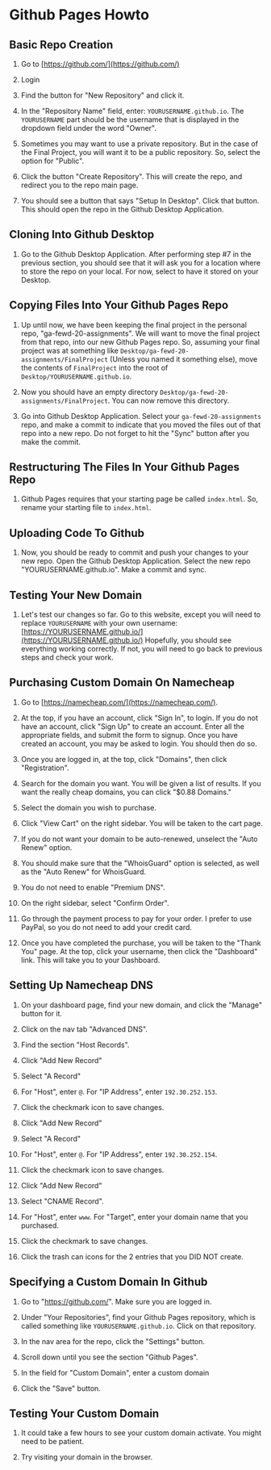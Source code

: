 # Github Pages Howto


## Basic Repo Creation

1. Go to [https://github.com/](https://github.com/)

2. Login

3. Find the button for "New Repository" and click it.

4. In the "Repository Name" field, enter: `YOURUSERNAME.github.io`.
   The `YOURUSERNAME` part should be the username that is displayed
   in the dropdown field under the word "Owner".

5. Sometimes you may want to use a private repository.  But in the case
   of the Final Project, you will want it to be a public repository.
   So, select the option for "Public".

6. Click the button "Create Repository".  This will create the repo, and
   redirect you to the repo main page.

7. You should see a button that says "Setup In Desktop".
   Click that button.  This should open the repo in the
   Github Desktop Application.


## Cloning Into Github Desktop

1. Go to the Github Desktop Application.  After performing step #7
   in the previous section, you should see that it will ask you for a location
   where to store the repo on your local.  For now, select to have it
   stored on your Desktop.


## Copying Files Into Your Github Pages Repo

1. Up until now, we have been keeping the final project
   in the personal repo, "ga-fewd-20-assignments".  We will want
   to move the final project from that repo, into our new Github Pages
   repo.  So, assuming your final project was at something like
   `Desktop/ga-fewd-20-assignments/FinalProject` (Unless you named it something else),
   move the contents of `FinalProject` into the root of `Desktop/YOURUSERNAME.github.io`.

2. Now you should have an empty directory `Desktop/ga-fewd-20-assignments/FinalProject`.
   You can now remove this directory.

3. Go into Github Desktop Application.  Select your `ga-fewd-20-assignments` repo,
   and make a commit to indicate that you moved the files out of that repo into a
   new repo.  Do not forget to hit the "Sync" button after you make the commit.


## Restructuring The Files In Your Github Pages Repo

1. Github Pages requires that your starting page be called
   `index.html`.  So, rename your starting file to `index.html`.


## Uploading Code To Github

1. Now, you should be ready to commit and push your changes to
   your new repo.  Open the Github Desktop Application.  Select
   the new repo "YOURUSERNAME.github.io".  Make a commit and sync.


## Testing Your New Domain

1. Let's test our changes so far.  Go to this website, except you will
   need to replace `YOURUSERNAME` with your own username:
   [https://YOURUSERNAME.github.io/](https://YOURUSERNAME.github.io/)
   Hopefully, you should see everything working correctly.  If not, you
   will need to go back to previous steps and check your work.


## Purchasing Custom Domain On Namecheap

1. Go to [https://namecheap.com/](https://namecheap.com/).

2. At the top, if you have an account, click "Sign In", to login.
   If you do not have an account, click "Sign Up" to create an account.
   Enter all the appropriate fields, and submit the form to signup.
   Once you have created an account, you may be asked to login.  You should
   then do so.

3. Once you are logged in, at the top, click "Domains", then click "Registration".

4. Search for the domain you want.  You will be given a list of results.  If you want the
   really cheap domains, you can click "$0.88 Domains."

5. Select the domain you wish to purchase.

6. Click "View Cart" on the right sidebar.  You will be taken to the cart page.

7. If you do not want your domain to be auto-renewed, unselect the "Auto Renew" option.

8. You should make sure that the "WhoisGuard" option is selected, as well as the "Auto Renew"
   for WhoisGuard.

9. You do not need to enable "Premium DNS".

10. On the right sidebar, select "Confirm Order".

11. Go through the payment process to pay for your order.  I prefer to use PayPal, so you do not
    need to add your credit card.

12. Once you have completed the purchase, you will be taken to the "Thank You"
    page.  At the top, click your username, then click the "Dashboard" link.
    This will take you to your Dashboard.


## Setting Up Namecheap DNS

1. On your dashboard page, find your new domain, and click the "Manage"
   button for it.

2. Click on the nav tab "Advanced DNS".

3. Find the section "Host Records".

4. Click "Add New Record"

5. Select "A Record"

6. For "Host", enter `@`.  For "IP Address", enter `192.30.252.153`.

7. Click the checkmark icon to save changes.

8. Click "Add New Record"

9. Select "A Record"

10. For "Host", enter `@`.  For "IP Address", enter `192.30.252.154`.

11. Click the checkmark icon to save changes.

12. Click "Add New Record"

13. Select "CNAME Record".

14. For "Host", enter `www`.  For "Target", enter your domain name that you
    purchased.

15. Click the checkmark to save changes.

16. Click the trash can icons for the 2 entries that you DID NOT create.



## Specifying a Custom Domain In Github

1. Go to "https://github.com/".  Make sure you are logged in.

2. Under "Your Repositories", find your Github Pages repository,
   which is called something like `YOURUSERNAME.github.io`.  Click
   on that repository.

3. In the nav area for the repo, click the "Settings" button.

4. Scroll down until you see the section "Github Pages".

5. In the field for "Custom Domain", enter a custom domain

6. Click the "Save" button.


## Testing Your Custom Domain

1. It could take a few hours to see your custom domain activate.
   You might need to be patient.

2. Try visiting your domain in the browser.

